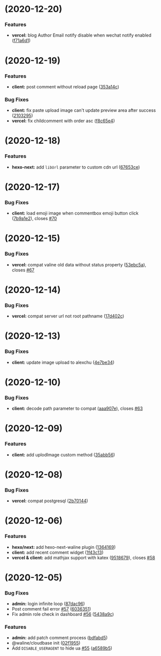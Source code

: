 #  (2020-12-20)
### Features

* **vercel:** blog Author Email notify disable when wechat notify enabled ([f71a6d1](https://github.com/lizheming/waline/commit/f71a6d1804e32e20038ed3b96c3b394e7790e11b))
#  (2020-12-19)
### Features

* **client:** post comment without reload page ([353a14c](https://github.com/lizheming/waline/commit/353a14cca58751305252df1453dd92ce77a432ad))
### Bug Fixes

* **client:** fix paste upload image can't update preview area after success ([2103295](https://github.com/lizheming/waline/commit/21032952d8fd7c9cfda3e2882b6ffd096409c37b))
* **vercel:** fix childcomment with order asc ([f8c65e4](https://github.com/lizheming/waline/commit/f8c65e4a3b40f0b66e654957c63940a25ca6f66d))
#  (2020-12-18)
### Features

* **hexo-next:** add `libUrl` parameter to custom cdn url ([67653ce](https://github.com/lizheming/waline/commit/67653ce229db02748f12e04008cd8b7741ab8d78))
#  (2020-12-17)
### Bug Fixes

* **client:** load emoji image when commentbox emoji button click ([7b9a1e2](https://github.com/lizheming/waline/commit/7b9a1e2214d6ee378f5c2e1993557c74493693ae)), closes [#70](https://github.com/lizheming/waline/issues/70)
#  (2020-12-15)
### Bug Fixes

* **vercel:** compat valine old data without status property ([53ebc5a](https://github.com/lizheming/waline/commit/53ebc5a56c7cf24b5858fe6bb3c80c290e07eed5)), closes [#67](https://github.com/lizheming/waline/issues/67)
#  (2020-12-14)
### Bug Fixes

* **vercel:** compat server url not root pathname ([17d402c](https://github.com/lizheming/waline/commit/17d402c6aed958bcee8af0e22cf8d2fd23543f68))
#  (2020-12-13)
### Bug Fixes

* **client:** update image upload to alexchu ([4e7be34](https://github.com/lizheming/waline/commit/4e7be342453600488e57f9a4478bb235b9ac695a))
#  (2020-12-10)
### Bug Fixes

* **client:** decode path parameter to compat ([aaa907e](https://github.com/lizheming/waline/commit/aaa907ebf4bb63d72ae9b328c8a4116ce58615de)), closes [#63](https://github.com/lizheming/waline/issues/63)
#  (2020-12-09)
### Features

* **client:** add uplodImage custom method ([35abb56](https://github.com/lizheming/waline/commit/35abb5643c3693c70605e664b3a5f1d7d532b7b6))
# (2020-12-08)
### Bug Fixes

* **vercel:** compat postgresql ([2b70144](https://github.com/lizheming/waline/commit/2b7014467a23256ef875417b625654c8f7bc1f3a))
#  (2020-12-06)
### Features

* **hexo/next:** add hexo-next-waline plugin ([1364169](https://github.com/lizheming/waline/commit/1364169c3583b24f47fbc14b4ef4ad325d803e51))
* **client:** add recent comment widget ([1f43c13](https://github.com/lizheming/waline/commit/1f43c138cdf44ec715282c5e7a1cd0fd0e7dd818))
* **vercel & client:** add mathjax support with katex ([9518679](https://github.com/lizheming/waline/commit/9518679051416338b9fb75e2f08aab82e7e9c6ed)), closes [#58](https://github.com/lizheming/waline/issues/58)

#  (2020-12-05)
### Bug Fixes

* **admin:** login infinite loop ([87dac96](https://github.com/lizheming/waline/commit/87dac96c45b46b9b6c95f4e541bc2f9b89686d4f))
* Post comment fail error [#57](https://github.com/lizheming/waline/issues/57) ([6036351](https://github.com/lizheming/waline/commit/60363516f8730539e7d571632b972f2305387c85))
* Fix admin role check in dashboard [#56](https://github.com/lizheming/waline/issues/56) ([5438a9c](https://github.com/lizheming/waline/commit/5438a9c3fb0e0339ef60d5970ed723fb70f23cdf))
### Features

* **admin:** add patch comment process ([bdfabd5](https://github.com/lizheming/waline/commit/bdfabd58c1820c9fb7c67be42979d155db861f6a))
* @waline/cloudbase init ([02f1955](https://github.com/lizheming/waline/commit/02f1955a57e810b222c38c6263e38829e4d7178b))
* Add `DISABLE_USERAGENT` to hide ua [#55](https://github.com/lizheming/waline/issues/55) ([a6589b5](https://github.com/lizheming/waline/commit/a6589b52fd916d03c734f7a80e6cdd329c4d62d3))